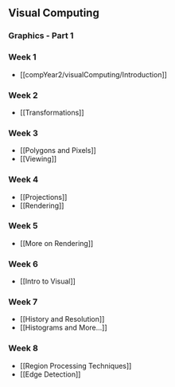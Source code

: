 ## Visual Computing
### Graphics - Part 1

### Week 1
- [[compYear2/visualComputing/Introduction]]

### Week 2
- [[Transformations]]

### Week 3
- [[Polygons and Pixels]]
- [[Viewing]]

### Week 4
- [[Projections]]
- [[Rendering]]

### Week 5
- [[More on Rendering]]

### Week 6
- [[Intro to Visual]]

### Week 7
- [[History and Resolution]]
- [[Histograms and More...]]

### Week 8
- [[Region Processing Techniques]]
- [[Edge Detection]]
